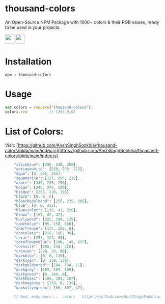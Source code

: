 # thousand-colors
An Open-Source NPM Package with 1000+ colors & their RGB values, ready to be used in your projects.

<code><img height="30" src="https://img.shields.io/badge/NPM-111111?style=for-the-badge&logo=npm&logoColor=#c63635"></code>
<code><img height="30" src="https://img.shields.io/badge/JavaScript-111111?style=for-the-badge&logo=javascript&logoColor=F7DF1E"></code>


# Installation

```shell
npm i thousand-colors
```

# Usage

```js
var colors = require('thousand-colors');
colors.red          // [255,0,0]
```

# List of Colors:

Visit: [https://github.com/AnshSinghSonkhia/thousand-colors/blob/main/index.js](https://github.com/AnshSinghSonkhia/thousand-colors/blob/main/index.js)

```js
    "aliceblue": [240, 248, 255],
    "antiquewhite": [250, 235, 215],
    "aqua": [0, 255, 255],
    "aquamarine": [127, 255, 212],
    "azure": [240, 255, 255],
    "beige": [245, 245, 220],
    "bisque": [255, 228, 196],
    "black": [0, 0, 0],
    "blanchedalmond": [255, 235, 205],
    "blue": [0, 0, 255],
    "blueviolet": [138, 43, 226],
    "brown": [165, 42, 42],
    "burlywood": [222, 184, 135],
    "cadetblue": [95, 158, 160],
    "chartreuse": [127, 255, 0],
    "chocolate": [210, 105, 30],
    "coral": [255, 127, 80],
    "cornflowerblue": [100, 149, 237],
    "cornsilk": [255, 248, 220],
    "crimson": [220, 20, 60],
    "darkblue": [0, 0, 139],
    "darkcyan": [0, 139, 139],
    "darkgoldenrod": [184, 134, 11],
    "darkgray": [169, 169, 169],
    "darkgreen": [0, 100, 0],
    "darkkhaki": [189, 183, 107],
    "darkmagenta": [139, 0, 139],
    "darkolivegreen": [85, 107, 47],

    // And, many more...  refer:   https://github.com/AnshSinghSonkhia/thousand-colors/blob/main/index.js
```

